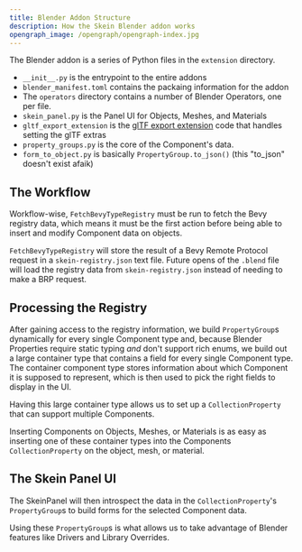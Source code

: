 ```yaml
---
title: Blender Addon Structure
description: How the Skein Blender addon works
opengraph_image: /opengraph/opengraph-index.jpg
---
```


The Blender addon is a series of Python files in the `extension` directory.

- `__init__.py` is the entrypoint to the entire addons
- `blender_manifest.toml` contains the packaing information for the addon
- The `operators` directory contains a number of Blender Operators, one per file.
- `skein_panel.py` is the Panel UI for Objects, Meshes, and Materials
- `gltf_export_extension` is the [glTF export extension](https://github.com/KhronosGroup/glTF-Blender-IO) code that handles setting the glTF extras
- `property_groups.py` is the core of the Component's data.
- `form_to_object.py` is basically `PropertyGroup.to_json()` (this "to_json" doesn't exist afaik)

## The Workflow

Workflow-wise, `FetchBevyTypeRegistry` must be run to fetch the Bevy registry data, which means it must be the first action before being able to insert and modify Component data on objects.

`FetchBevyTypeRegistry` will store the result of a Bevy Remote Protocol request in a `skein-registry.json` text file. Future opens of the `.blend` file will load the registry data from `skein-registry.json` instead of needing to make a BRP request.

## Processing the Registry

After gaining access to the registry information, we build `PropertyGroup`s dynamically for every single Component type and, because Blender Properties require static typing _and_ don't support rich enums, we build out a large container type that contains a field for every single Component type. The container component type stores information about which Component it is supposed to represent, which is then used to pick the right fields to display in the UI.

Having this large container type allows us to set up a `CollectionProperty` that can support multiple Components.

Inserting Components on Objects, Meshes, or Materials is as easy as inserting one of these container types into the Components `CollectionProperty` on the object, mesh, or material.

## The Skein Panel UI

The SkeinPanel will then introspect the data in the `CollectionProperty`'s `PropertyGroup`s to build forms for the selected Component data.

Using these `PropertyGroup`s is what allows us to take advantage of Blender features like Drivers and Library Overrides.
